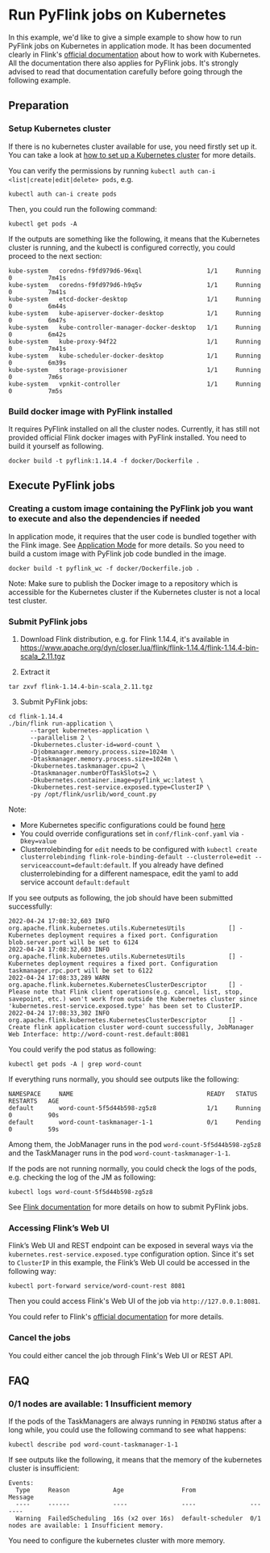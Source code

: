 # Run PyFlink jobs on Kubernetes

In this example, we'd like to give a simple example to show how to run PyFlink jobs on Kubernetes in application mode.
It has been documented clearly in Flink's [official documentation](https://nightlies.apache.org/flink/flink-docs-stable/docs/deployment/resource-providers/native_kubernetes/) about how to work with Kubernetes.
All the documentation there also applies for PyFlink jobs. It's strongly advised to read that documentation carefully before going through the following example.

## Preparation

### Setup Kubernetes cluster

If there is no kubernetes cluster available for use, you need firstly set up it. You can take a look at [how to set up a Kubernetes cluster](https://kubernetes.io/docs/setup/) for more details.

You can verify the permissions by running `kubectl auth can-i <list|create|edit|delete> pods`, e.g.
```shell
kubectl auth can-i create pods
```

Then, you could run the following command:
```shell
kubectl get pods -A
```
If the outputs are something like the following, it means that the Kubernetes cluster is running, and the kubectl is configured correctly,
you could proceed to the next section:
```shell
kube-system   coredns-f9fd979d6-96xql                  1/1     Running   0          7m41s
kube-system   coredns-f9fd979d6-h9q5v                  1/1     Running   0          7m41s
kube-system   etcd-docker-desktop                      1/1     Running   0          6m44s
kube-system   kube-apiserver-docker-desktop            1/1     Running   0          6m47s
kube-system   kube-controller-manager-docker-desktop   1/1     Running   0          6m42s
kube-system   kube-proxy-94f22                         1/1     Running   0          7m41s
kube-system   kube-scheduler-docker-desktop            1/1     Running   0          6m39s
kube-system   storage-provisioner                      1/1     Running   0          7m6s
kube-system   vpnkit-controller                        1/1     Running   0          7m5s
```

### Build docker image with PyFlink installed

It requires PyFlink installed on all the cluster nodes. Currently, it has still not provided official Flink docker images with PyFlink installed.
You need to build it yourself as following.

```shell
docker build -t pyflink:1.14.4 -f docker/Dockerfile .
```

## Execute PyFlink jobs

### Creating a custom image containing the PyFlink job you want to execute and also the dependencies if needed

In application mode, it requires that the user code is bundled together with the Flink image. See [Application Mode](https://nightlies.apache.org/flink/flink-docs-stable/docs/deployment/resource-providers/native_kubernetes/#application-mode) for more details.
So you need to build a custom image with PyFlink job code bundled in the image.

```shell
docker build -t pyflink_wc -f docker/Dockerfile.job .
```

Note: Make sure to publish the Docker image to a repository which is accessible for the Kubernetes cluster if the Kubernetes cluster is not a local test cluster.

### Submit PyFlink jobs

1) Download Flink distribution, e.g. for Flink 1.14.4, it's available in https://www.apache.org/dyn/closer.lua/flink/flink-1.14.4/flink-1.14.4-bin-scala_2.11.tgz

2) Extract it
```shell
tar zxvf flink-1.14.4-bin-scala_2.11.tgz
```

3) Submit PyFlink jobs:
```shell
cd flink-1.14.4
./bin/flink run-application \
      --target kubernetes-application \
      --parallelism 2 \
      -Dkubernetes.cluster-id=word-count \
      -Djobmanager.memory.process.size=1024m \
      -Dtaskmanager.memory.process.size=1024m \
      -Dkubernetes.taskmanager.cpu=2 \
      -Dtaskmanager.numberOfTaskSlots=2 \
      -Dkubernetes.container.image=pyflink_wc:latest \
      -Dkubernetes.rest-service.exposed.type=ClusterIP \
      -py /opt/flink/usrlib/word_count.py
```

Note:
- More Kubernetes specific configurations could be found [here](https://nightlies.apache.org/flink/flink-docs-stable/docs/deployment/config/#kubernetes)
- You could override configurations set in `conf/flink-conf.yaml` via `-Dkey=value`
- Clusterrolebinding for `edit` needs to be configured with `kubectl create clusterrolebinding flink-role-binding-default --clusterrole=edit --serviceaccount=default:default`. If you already have defined clusterrolebinding for a different namespace, edit the yaml to add service account `default:default`

If you see outputs as following, the job should have been submitted successfully:
```shell
2022-04-24 17:08:32,603 INFO  org.apache.flink.kubernetes.utils.KubernetesUtils            [] - Kubernetes deployment requires a fixed port. Configuration blob.server.port will be set to 6124
2022-04-24 17:08:32,603 INFO  org.apache.flink.kubernetes.utils.KubernetesUtils            [] - Kubernetes deployment requires a fixed port. Configuration taskmanager.rpc.port will be set to 6122
2022-04-24 17:08:33,289 WARN  org.apache.flink.kubernetes.KubernetesClusterDescriptor      [] - Please note that Flink client operations(e.g. cancel, list, stop, savepoint, etc.) won't work from outside the Kubernetes cluster since 'kubernetes.rest-service.exposed.type' has been set to ClusterIP.
2022-04-24 17:08:33,302 INFO  org.apache.flink.kubernetes.KubernetesClusterDescriptor      [] - Create flink application cluster word-count successfully, JobManager Web Interface: http://word-count-rest.default:8081
```

You could verify the pod status as following:
```shell
kubectl get pods -A | grep word-count
```

If everything runs normally, you should see outputs like the following:
```shell
NAMESPACE     NAME                                     READY   STATUS    RESTARTS   AGE
default       word-count-5f5d44b598-zg5z8              1/1     Running   0          90s
default       word-count-taskmanager-1-1               0/1     Pending   0          59s
```
Among them, the JobManager runs in the pod `word-count-5f5d44b598-zg5z8 ` and the TaskManager runs in the pod `word-count-taskmanager-1-1`.

If the pods are not running normally, you could check the logs of the pods, e.g. checking the log of the JM as following:
```shell
kubectl logs word-count-5f5d44b598-zg5z8
```

See [Flink documentation](https://nightlies.apache.org/flink/flink-docs-stable/docs/deployment/cli/#submitting-pyflink-jobs) for more details on how to submit PyFlink jobs.

### Accessing Flink’s Web UI

Flink’s Web UI and REST endpoint can be exposed in several ways via the `kubernetes.rest-service.exposed.type` configuration option.
Since it's set to `ClusterIP` in this example, the Flink’s Web UI could be accessed in the following way:
```shell
kubectl port-forward service/word-count-rest 8081
```
Then you could access Flink's Web UI of the job via `http://127.0.0.1:8081`.

You could refer to Flink's [official documentation](https://nightlies.apache.org/flink/flink-docs-stable/docs/deployment/resource-providers/native_kubernetes/#accessing-flinks-web-ui) for more details.

### Cancel the jobs

You could either cancel the job through Flink's Web UI or REST API.

## FAQ

### 0/1 nodes are available: 1 Insufficient memory

If the pods of the TaskManagers are always running in `PENDING` status after a long while, you could use the following command to see what happens:
```shell
kubectl describe pod word-count-taskmanager-1-1
```

If see outputs like the following, it means that the memory of the kubernetes cluster is insufficient:
```shell
Events:
  Type     Reason            Age                From               Message
  ----     ------            ----               ----               -------
  Warning  FailedScheduling  16s (x2 over 16s)  default-scheduler  0/1 nodes are available: 1 Insufficient memory.
```

You need to configure the kubernetes cluster with more memory.
